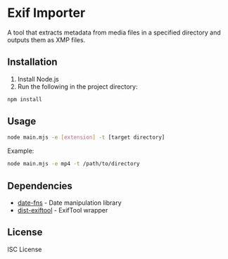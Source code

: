 # Exif Importer

A tool that extracts metadata from media files in a specified directory and outputs them as XMP files.

## Installation

1. Install Node.js
2. Run the following in the project directory:

```bash
npm install
```

## Usage

```bash
node main.mjs -e [extension] -t [target directory]
```

Example:

```bash
node main.mjs -e mp4 -t /path/to/directory
```

## Dependencies

- [date-fns](https://date-fns.org/) - Date manipulation library
- [dist-exiftool](https://github.com/Sobesednik/node-exiftool) - ExifTool wrapper

## License

ISC License
